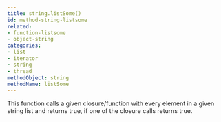```yaml
---
title: string.listSome()
id: method-string-listsome
related:
- function-listsome
- object-string
categories:
- list
- iterator
- string
- thread
methodObject: string
methodName: listSome
---
```


This function calls a given closure/function with every element in a given string list and returns true, if one of the closure calls returns true.

